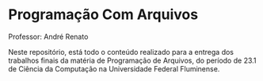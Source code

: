 # Programação Com Arquivos
Professor: André Renato

Neste repositório, está todo o conteúdo realizado para a entrega dos trabalhos finais da matéria de Programação de Arquivos, do período de 23.1 de Ciência da Computação na Universidade Federal Fluminense.
